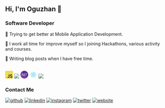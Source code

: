 ## Hi, I'm Oguzhan 👋

### Software Developer

:iphone: Trying to get better at Mobile Application Development.

:call_me_hand: I work all time for improve myself so I joining Hackathons, various activity and courses.

:memo: Writing blog posts when I have free time.<br/> <br/>

<p align="left"><img height="25" src="https://raw.githubusercontent.com/github/explore/80688e429a7d4ef2fca1e82350fe8e3517d3494d/topics/javascript/javascript.png"/>
<img height="25" src="https://braze-marketing-assets.s3.amazonaws.com/images/partner_logos/react-native.png"/>
<img height="25" src="https://raw.githubusercontent.com/github/explore/80688e429a7d4ef2fca1e82350fe8e3517d3494d/topics/dotnet/dotnet.png"/>
<img height="25" src="https://raw.githubusercontent.com/github/explore/80688e429a7d4ef2fca1e82350fe8e3517d3494d/topics/react/react.png"/>
<img height="25" src="https://camo.githubusercontent.com/fbfcb9e3dc648adc93bef37c718db16c52f617ad055a26de6dc3c21865c3321d/68747470733a2f2f7777772e766563746f726c6f676f2e7a6f6e652f6c6f676f732f6769742d73636d2f6769742d73636d2d69636f6e2e737667"/></p>

### Contact Me
[<img src='https://cdn.jsdelivr.net/npm/simple-icons@3.0.1/icons/github.svg' alt='github' height="25">](https://github.com/oguzhankaymak) [<img src='https://cdn.jsdelivr.net/npm/simple-icons@3.0.1/icons/linkedin.svg' alt='linkedin' height="25">](https://www.linkedin.com/in/oguzhankaymak/) [<img src='https://cdn.jsdelivr.net/npm/simple-icons@3.0.1/icons/instagram.svg' alt='instagram' height="25">](https://www.instagram.com/oguzhankaymakk/) [<img src='https://cdn.jsdelivr.net/npm/simple-icons@3.0.1/icons/twitter.svg' alt='twitter' height="25">](https://twitter.com/oguzhankaymak) [<img src='https://cdn.jsdelivr.net/npm/simple-icons@3.0.1/icons/icloud.svg' alt='website' height="25">](http://oguzhankaymak.net)
